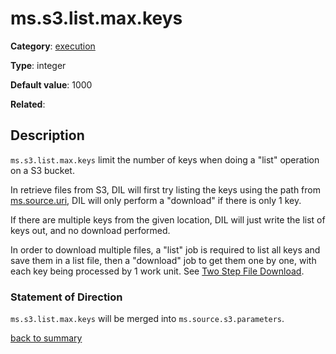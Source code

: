 # ms.s3.list.max.keys

**Category**: [execution](https://github.com/linkedin/data-integration-library/blob/master/docs/parameters/execution-parameters.md)

**Type**: integer

**Default value**: 1000

**Related**:

## Description

`ms.s3.list.max.keys` limit the number of keys when doing a "list" operation
on a S3 bucket. 

In retrieve files from S3, DIL will first try listing the keys using the path
from [ms.source.uri](https://github.com/linkedin/data-integration-library/blob/master/docs/parameters/ms.source.uri.md),
DIL will only perform a "download" if there is only 1 key. 

If there are multiple keys from the given location, DIL will just write the
list of keys out, and no download performed.

In order to download multiple files, a "list" job is required to list all 
keys and save them in a list file, then a "download" job to get them one by one,
with each key being processed by 1 work unit. 
See [Two Step File Download](https://github.com/linkedin/data-integration-library/blob/master/docs/patterns/two-step-file-download-pattern.md).  

### Statement of Direction

`ms.s3.list.max.keys` will be merged into `ms.source.s3.parameters`.
  
[back to summary](https://github.com/linkedin/data-integration-library/blob/master/docs/parameters/summary.md#mss3listmaxkeys)